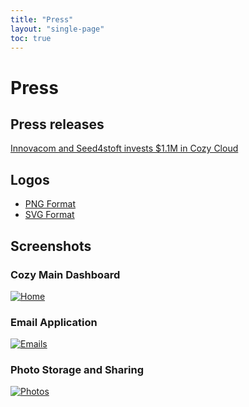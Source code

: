 ```yaml
---
title: "Press"
layout: "single-page"
toc: true
---
```


# Press

## Press releases

[Innovacom and Seed4stoft invests $1.1M in Cozy Cloud](/assets/press/en/2014-06-06-cozy-raises-1M.pdf)

## Logos

* [PNG Format](/assets/press/cozy-logo.png)
* [SVG Format](/assets/press/cozy-logo.svg)

## Screenshots

### Cozy Main Dashboard

[![Home](/assets/press/en/screenshot_home.png)](/assets/press/en/screenshot_home.png)

### Email Application

[![Emails](/assets/press/en/screenshot_emails_en.png)](/assets/press/en/screenshot_emails_en.png)

### Photo Storage and Sharing


[![Photos](/assets/press/en/screenshot_photos_en.png)](/assets/press/en/screenshot_photos_en.png)
